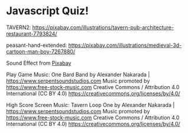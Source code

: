 # Javascript Quiz!



TAVERN2: https://pixabay.com/illustrations/tavern-pub-architecture-restaurant-7793824/

peasant-hand-extended: https://pixabay.com/illustrations/medieval-3d-cartoon-man-boy-7267880/

Sound Effect from <a href="https://pixabay.com/?utm_source=link-attribution&amp;utm_medium=referral&amp;utm_campaign=music&amp;utm_content=19107">Pixabay</a>

Play Game Music:
One Bard Band by Alexander Nakarada | https://www.serpentsoundstudios.com
Music promoted by https://www.free-stock-music.com
Creative Commons / Attribution 4.0 International (CC BY 4.0)
https://creativecommons.org/licenses/by/4.0/


High Score Screen Music:
Tavern Loop One by Alexander Nakarada | https://www.serpentsoundstudios.com
Music promoted by https://www.free-stock-music.com
Creative Commons / Attribution 4.0 International (CC BY 4.0)
https://creativecommons.org/licenses/by/4.0/